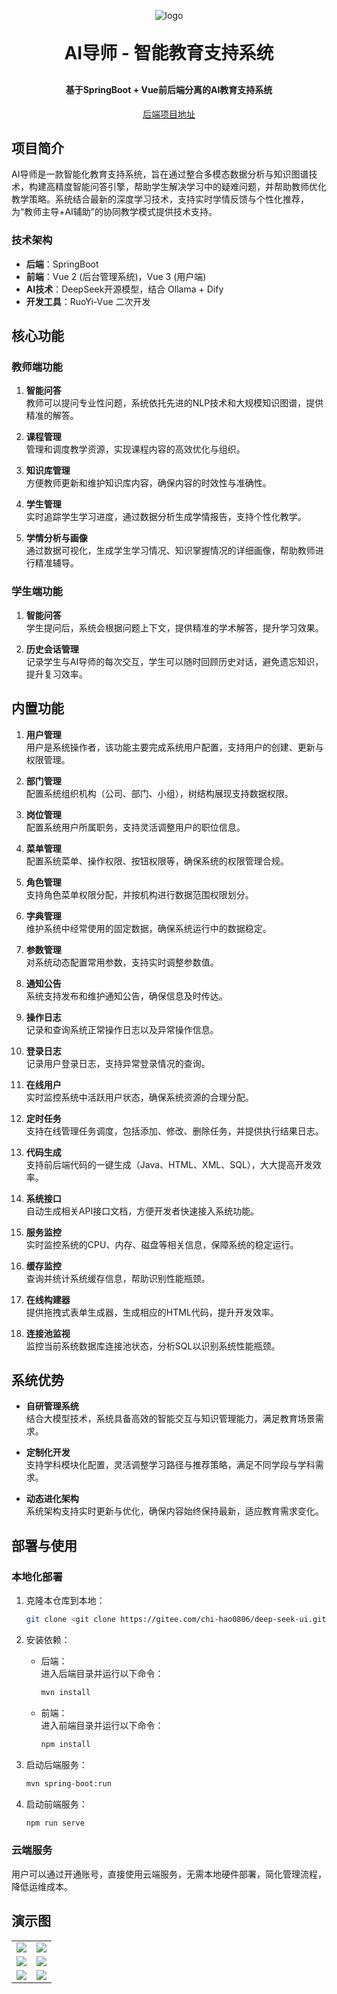 <p align="center">
	<img alt="logo" src="path_to_your_logo_image">
</p>
<h1 align="center" style="margin: 30px 0 30px; font-weight: bold;">AI导师 - 智能教育支持系统</h1>
<h4 align="center">基于SpringBoot + Vue前后端分离的AI教育支持系统</h4>

<p align="center">
	<a href="https://gitee.com/chi-hao0806/deepseek">后端项目地址</a>
</p>

## 项目简介

AI导师是一款智能化教育支持系统，旨在通过整合多模态数据分析与知识图谱技术，构建高精度智能问答引擎，帮助学生解决学习中的疑难问题，并帮助教师优化教学策略。系统结合最新的深度学习技术，支持实时学情反馈与个性化推荐，为“教师主导+AI辅助”的协同教学模式提供技术支持。

### 技术架构

- **后端**：SpringBoot
- **前端**：Vue 2 (后台管理系统)，Vue 3 (用户端)
- **AI技术**：DeepSeek开源模型，结合 Ollama + Dify
- **开发工具**：RuoYi-Vue 二次开发


## 核心功能

### 教师端功能

1. **智能问答**  
   教师可以提问专业性问题，系统依托先进的NLP技术和大规模知识图谱，提供精准的解答。

2. **课程管理**  
   管理和调度教学资源，实现课程内容的高效优化与组织。

3. **知识库管理**  
   方便教师更新和维护知识库内容，确保内容的时效性与准确性。

4. **学生管理**  
   实时追踪学生学习进度，通过数据分析生成学情报告，支持个性化教学。

5. **学情分析与画像**  
   通过数据可视化，生成学生学习情况、知识掌握情况的详细画像，帮助教师进行精准辅导。

### 学生端功能

1. **智能问答**  
   学生提问后，系统会根据问题上下文，提供精准的学术解答，提升学习效果。

2. **历史会话管理**  
   记录学生与AI导师的每次交互，学生可以随时回顾历史对话，避免遗忘知识，提升复习效率。

## 内置功能

1. **用户管理**  
   用户是系统操作者，该功能主要完成系统用户配置，支持用户的创建、更新与权限管理。

2. **部门管理**  
   配置系统组织机构（公司、部门、小组），树结构展现支持数据权限。

3. **岗位管理**  
   配置系统用户所属职务，支持灵活调整用户的职位信息。

4. **菜单管理**  
   配置系统菜单、操作权限、按钮权限等，确保系统的权限管理合规。

5. **角色管理**  
   支持角色菜单权限分配，并按机构进行数据范围权限划分。

6. **字典管理**  
   维护系统中经常使用的固定数据，确保系统运行中的数据稳定。

7. **参数管理**  
   对系统动态配置常用参数，支持实时调整参数值。

8. **通知公告**  
   系统支持发布和维护通知公告，确保信息及时传达。

9. **操作日志**  
   记录和查询系统正常操作日志以及异常操作信息。

10. **登录日志**  
   记录用户登录日志，支持异常登录情况的查询。

11. **在线用户**  
   实时监控系统中活跃用户状态，确保系统资源的合理分配。

12. **定时任务**  
   支持在线管理任务调度，包括添加、修改、删除任务，并提供执行结果日志。

13. **代码生成**  
   支持前后端代码的一键生成（Java、HTML、XML、SQL），大大提高开发效率。

14. **系统接口**  
   自动生成相关API接口文档，方便开发者快速接入系统功能。

15. **服务监控**  
   实时监控系统的CPU、内存、磁盘等相关信息，保障系统的稳定运行。

16. **缓存监控**  
   查询并统计系统缓存信息，帮助识别性能瓶颈。

17. **在线构建器**  
   提供拖拽式表单生成器，生成相应的HTML代码，提升开发效率。

18. **连接池监视**  
   监控当前系统数据库连接池状态，分析SQL以识别系统性能瓶颈。

## 系统优势

- **自研管理系统**  
   结合大模型技术，系统具备高效的智能交互与知识管理能力，满足教育场景需求。

- **定制化开发**  
   支持学科模块化配置，灵活调整学习路径与推荐策略，满足不同学段与学科需求。

- **动态进化架构**  
   系统架构支持实时更新与优化，确保内容始终保持最新，适应教育需求变化。

## 部署与使用

### 本地化部署

1. 克隆本仓库到本地：
   ```bash
   git clone <git clone https://gitee.com/chi-hao0806/deep-seek-ui.git>
   ```

2. 安装依赖：
   - 后端：  
     进入后端目录并运行以下命令：
     ```bash
     mvn install
     ```

   - 前端：  
     进入前端目录并运行以下命令：
     ```bash
     npm install
     ```

3. 启动后端服务：
   ```bash
   mvn spring-boot:run
   ```

4. 启动前端服务：
   ```bash
   npm run serve
   ```

### 云端服务

用户可以通过开通账号，直接使用云端服务，无需本地硬件部署，简化管理流程，降低运维成本。


## 演示图

<table>
    <tr>
        <td><img src="path_to_image1.jpg" /></td>
        <td><img src="path_to_image2.jpg" /></td>
    </tr>
    <tr>
        <td><img src="path_to_image3.jpg" /></td>
        <td><img src="path_to_image4.jpg" /></td>
    </tr>
    <tr>
        <td><img src="path_to_image5.jpg" /></td>
        <td><img src="path_to_image6.jpg" /></td>
    </tr>
</table>

